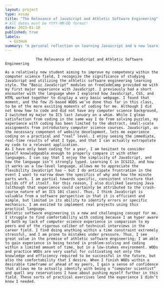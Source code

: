 ```yaml
---
layout: project
type: essay
title: "The Relevance of JavaScript and Athletic Software Engineering"
# All dates must be YYYY-MM-DD format!
date: 2023-01-18
published: true
labels:
  - GitHub
summary: "A personal reflection on learning Javascript and a new learning style."
---
```



                  The Relevance of JavaScript and Athletic Software Engineering

    As a relatively new student aiming to improve my competency within the computer science field, I recognize the significance of studying JavaScript and utilizing the athletic software engineering learning style. The “Basic JavaScript” modules on freeCodeCamp provided me with my first major experience with JavaScript. I previously had a short encounter with the language when I explored how JavaScript, CSS, and HTML worked together to display a very basic webpage. I found that moment, and the few JS-based WODS we’ve done thus far in this class, to be of the more exciting moments of coding for me. Although I did not know how to code and did not have any computer science background, I switched my major to ICS last January on a whim. While I glean satisfaction from coding in the same way I do from solving puzzles, my experience with coding has been limited to the abstract, small-scale assignments from introductory computer science courses. JavaScript, as the necessary component of website development, lets me experience coding on a practical and “real” level. I enjoy seeing the immediate, real-time results of what I type, and that I can actually extrapolate my code to a relevant application.
    As I have only been coding for a year, I am hesitant to consider myself knowledgeable enough to properly compare it with other languages. I can say that I enjoy the simplicity of JavaScript, and how the language isn’t strongly typed. Learning C in ICS212, and how it works as a low-level language, allows me to appreciate the flexibility JavaScript has – but I do anticipate frustration in the event I want to narrow down the specifics of why and how the minute parts work. I am partial towards specific, consistent structure that builds off of itself. For this reason, I also disliked learning Java (although that experience could certainly be attributed to the crash-course nature of an ICS 101 class). Thus, I think JavaScript is valuable from a software perspective in that it is efficient and simple, but limited in its ability to identify errors or specific mechanics. I am excited to implement real projects using this practical language.
    Athletic software engineering is a new and challenging concept for me. I struggle to find comfortability with coding because I am hyper aware of both my lack of computer science experience in comparison to my peers and of the rigorous caliber of technical interviews in the career field. I find doing anything within a time constraint extremely stressful, and I am prone to mistakes under pressure. Thus, I see great value in the premise of athletic software engineering; I am able to gain experience in being tested in problem-solving and coding within a limited amount of time, but in a low-stakes environment. WODs and practice WODs are very useful for cultivating not only the knowledge and efficiency required to be successful in the future, but also the comfortability that I desire. When I finish WODs within a desirable timeframe or ahead of my peers, I gain a sense of confidence that allows me to actually identify with being a “computer scientist” and quell any reservations I have about pushing myself further in this field. These sorts of practical exercises lend the experience I didn’t know I needed.
